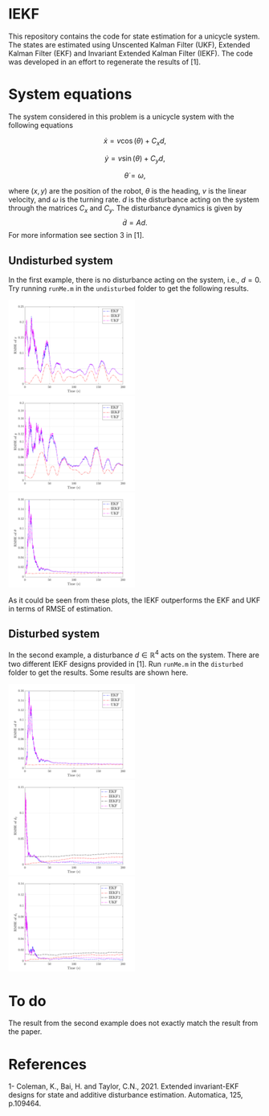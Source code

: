 # IEKF
This repository contains the code for state estimation for a unicycle system. The states are estimated using Unscented Kalman Filter (UKF), Extended Kalman Filter (EKF) and Invariant Extended Kalman Filter (IEKF). The code was developed in an effort to regenerate the results of [1].

# System equations
The system considered in this problem is a unicycle system with the following equations
```math
\dot{x} = v\cos(\theta) + C_xd,
```
```math
\dot{y} = v\sin(\theta) + C_yd,
```
```math
\dot{\theta} = \omega,
```
where $(x,y)$ are the position of the robot, $\theta$ is the heading, $v$ is the linear velocity, and $\omega$ is the turning rate. $d$ is the disturbance acting on the system through the matrices $C_x$ and $C_y$. The disturbance dynamics is given by
$$\dot{d} = Ad.$$
For more information see section 3 in [1].

## Undisturbed system
In the first example, there is no disturbance acting on the system, i.e., $d=0$. Try running `runMe.m` in the `undisturbed` folder to get the following results.

<img src="/images/x.png" width="50%" height="50%">
<img src="/images/y.png" width="50%" height="50%">
<img src="/images/theta.png" width="50%" height="50%">

As it could be seen from these plots, the IEKF outperforms the EKF and UKF in terms of RMSE of estimation. 

## Disturbed system
In the second example, a disturbance $d \in \mathbb{R}^4$ acts on the system. There are two different IEKF designs provided in [1]. Run `runMe.m` in the `disturbed` folder to get the results. Some results are shown here.

<img src="/images/theta.png" width="50%" height="50%">
<img src="/images/d2.png" width="50%" height="50%">
<img src="/images/d4.png" width="50%" height="50%">

# To do
The result from the second example does not exactly match the result from the paper.

# References
1- Coleman, K., Bai, H. and Taylor, C.N., 2021. Extended invariant-EKF designs for state and additive disturbance estimation. Automatica, 125, p.109464.
